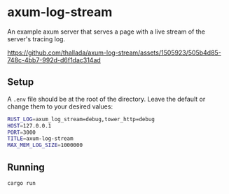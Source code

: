 # axum-log-stream

An example axum server that serves a page with a live stream of the server's
tracing log.

https://github.com/thallada/axum-log-stream/assets/1505923/505b4d85-748c-4bb7-992d-d6f1dac314ad

## Setup

A `.env` file should be at the root of the directory. Leave the default or
change them to your desired values:

```bash
RUST_LOG=axum_log_stream=debug,tower_http=debug
HOST=127.0.0.1
PORT=3000
TITLE=axum-log-stream
MAX_MEM_LOG_SIZE=1000000
```

## Running

```bash
cargo run
```
